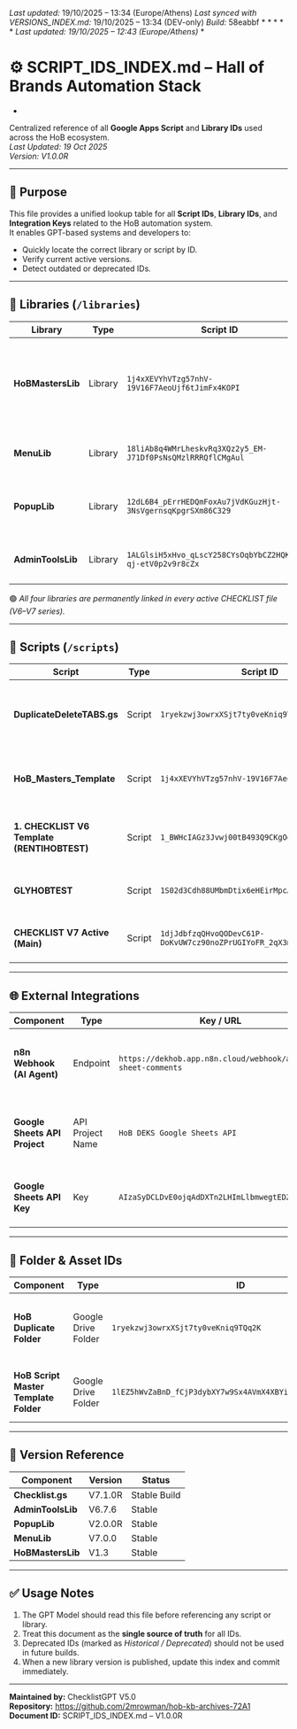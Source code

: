 *Last updated:* 19/10/2025 – 13:34 (Europe/Athens)
*Last synced with VERSIONS_INDEX.md:* 19/10/2025 – 13:34 (DEV-only)
*Build:* 58eabbf
*
*
*
*
*
*Last updated: 19/10/2025 – 12:43 (Europe/Athens)*
*

# ⚙️ SCRIPT_IDS_INDEX.md – Hall of Brands Automation Stack
*
Centralized reference of all **Google Apps Script** and **Library IDs** used across the HoB ecosystem.  
_Last Updated: 19 Oct 2025_  
_Version: V1.0.0R_  

---

## 🧭 Purpose
This file provides a unified lookup table for all **Script IDs**, **Library IDs**, and **Integration Keys** related to the HoB automation system.  
It enables GPT-based systems and developers to:
- Quickly locate the correct library or script by ID.
- Verify current active versions.
- Detect outdated or deprecated IDs.

---

## 📘 Libraries (`/libraries`)
| Library | Type | Script ID | Description | Notes |
|----------|------|------------|-------------|-------|
| **HoBMastersLib** | Library | `1j4xXEVYhVTzg57nhV-19V16F7AeoUjf6tJimFx4KOPI` | Core duplication & day-creation logic (Master Template functions). | Used in all Checklists. |
| **MenuLib** | Library | `18liAb8q4WMrLheskvRq3XQz2y5_EM-J71Df0PsNsQMzlRRRQflCMgAul` | Dynamic menu builder for Checklist UI. | Called on `onOpen()` trigger. |
| **PopupLib** | Library | `12dL6B4_pErrHEDQmFoxAu7jVdKGuzHjt-3NsVgernsqKpgrSXm86C329` | Custom popup modal for user notifications. | Supports modal & alert styles. |
| **AdminToolsLib** | Library | `1ALGlsiH5xHvo_qLscY258CYsOqbYbCZ2HQKz6tl-qj-etV0p2v9r8cZx` | Admin & protection utilities for Sheets. | Handles un/protect & sheet control. |

🟢 *All four libraries are permanently linked in every active CHECKLIST file (V6–V7 series).*

---

## 🧩 Scripts (`/scripts`)
| Script | Type | Script ID | Description | Notes |
|---------|------|------------|-------------|-------|
| **DuplicateDeleteTABS.gs** | Script | `1ryekzwj3owrxXSjt7ty0veKniq9TQq2K` | Duplicates Master tab & deletes all others (monthly cleanup). | Central trigger: 1st of each month. |
| **HoB_Masters_Template** | Script | `1j4xXEVYhVTzg57nhV-19V16F7AeoUjf6tJimFx4KOPI` | Main Master Template used in all Checklists. | Basis for V6–V7 builds. |
| **1. CHECKLIST V6 Template (RENTIHOBTEST)** | Script | `1_BWHcIAGz3Jvwj00tB493Q9CKgOdq5ydr4tMmK6cmzA` | Store test version used for RENTIHOB workflow. | Reference for integration testing. |
| **GLYHOBTEST** | Script | `1S02d3Cdh88UMbmDtix6eHEirMpcAkx22X6lpBCWR37c` | Store test version for Glyfada store. | Mirrors RENTIHOBTEST structure. |
| **CHECKLIST V7 Active (Main)** | Script | `1djJdbfzqQHvoQODevC61P-DoKvUW7cz90noZPrUGIYoFR_2qX3m4O4S0` | Production template for 2025 rollout. | **Active** – Updated: 19/10/2025. |

---

## 🌐 External Integrations
| Component | Type | Key / URL | Description | Notes |
|------------|------|------------|-------------|-------|
| **n8n Webhook (AI Agent)** | Endpoint | `https://dekhob.app.n8n.cloud/webhook/aiagent-sheet-comments` | Handles comments from Google Sheets → AI Agent notifications. | Used in RENTIHOBTEST + future 20-checklist integration. |
| **Google Sheets API Project** | API Project Name | `HoB DEKS Google Sheets API` | Main Google Cloud project handling Sheets reads. | Associated API Key below. |
| **Google Sheets API Key** | Key | `AIzaSyDCLDvE0ojqAdDXTn2LHImLlbmwegtEDZU` | Used for direct API read/write in n8n workflows. | Read-only authorized key. |

---

## 🧱 Folder & Asset IDs
| Component | Type | ID | Description |
|------------|------|----|-------------|
| **HoB Duplicate Folder** | Google Drive Folder | `1ryekzwj3owrxXSjt7ty0veKniq9TQq2K` | Storage location for daily duplicated checklist files. |
| **HoB Script Master Template Folder** | Google Drive Folder | `1lEZ5hWvZaBnD_fCjP3dybXY7w9Sx4AVmX4XBYiN6_JX5bM9mgQp7iVnE` | Historical test folder (deprecated; no longer in use). |

---

## 🔐 Version Reference
| Component | Version | Status |
|------------|----------|---------|
| **Checklist.gs** | V7.1.0R | Stable Build |
| **AdminToolsLib** | V6.7.6 | Stable |
| **PopupLib** | V2.0.0R | Stable |
| **MenuLib** | V7.0.0 | Stable |
| **HoBMastersLib** | V1.3 | Stable |

---

## ✅ Usage Notes
1. The GPT Model should read this file before referencing any script or library.  
2. Treat this document as the **single source of truth** for all IDs.  
3. Deprecated IDs (marked as *Historical / Deprecated*) should not be used in future builds.  
4. When a new library version is published, update this index and commit immediately.

---

**Maintained by:** ChecklistGPT V5.0  
**Repository:** https://github.com/2mrowman/hob-kb-archives-72A1  
**Document ID:** SCRIPT_IDS_INDEX.md – V1.0.0R
